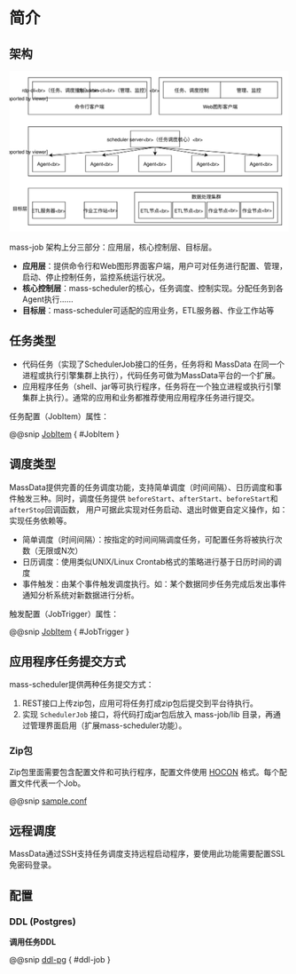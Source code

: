 # 简介

## 架构

![任务调度架构](../static/SchedulerPlatformArchitecture.svg)

mass-job 架构上分三部分：应用层，核心控制层、目标层。

- **应用层**：提供命令行和Web图形界面客户端，用户可对任务进行配置、管理，启动、停止控制任务，监控系统运行状况。
- **核心控制层**：mass-scheduler的核心，任务调度、控制实现。分配任务到各Agent执行……
- **目标层**：mass-scheduler可适配的应用业务，ETL服务器、作业工作站等

## 任务类型

- 代码任务（实现了SchedulerJob接口的任务，任务将和 MassData 在同一个进程或执行引擎集群上执行），代码任务可做为MassData平台的一个扩展。
- 应用程序任务（shell、jar等可执行程序，任务将在一个独立进程或执行引擎集群上执行）。通常的应用和业务都推荐使用应用程序任务进行提交。

任务配置（JobItem）属性：

@@snip [JobItem](../../../../../mass-core/src/main/protobuf/mass/model/job/job.proto) { #JobItem }

## 调度类型

MassData提供完善的任务调度功能，支持简单调度（时间间隔）、日历调度和事件触发三种。同时，调度任务提供 `beforeStart`、`afterStart`、`beforeStart`和`afterStop`回调函数，
用户可据此实现对任务启动、退出时做更自定义操作，如：实现任务依赖等。

- 简单调度（时间间隔）：按指定的时间间隔调度任务，可配置任务将被执行次数（无限或N次）
- 日历调度：使用类似UNIX/Linux Crontab格式的策略进行基于日历时间的调度
- 事件触发：由某个事件触发调度执行。如：某个数据同步任务完成后发出事件通知分析系统对新数据进行分析。

触发配置（JobTrigger）属性：

@@snip [JobItem](../../../../../mass-core/src/main/protobuf/mass/model/job/job.proto) { #JobTrigger }

## 应用程序任务提交方式

mass-scheduler提供两种任务提交方式：

1. REST接口上传zip包，应用可将任务打成zip包后提交到平台待执行。
0. 实现 `SchedulerJob` 接口，将代码打成jar包后放入 mass-job/lib 目录，再通过管理界面启用（扩展mass-scheduler功能）。

### Zip包

Zip包里面需要包含配置文件和可执行程序，配置文件使用 [HOCON](https://github.com/lightbend/config) 格式。每个配置文件代表一个Job。

@@snip [sample.conf](../../../../../mass-job/src/universal/examples/sample-job/sample.conf)

## 远程调度

MassData通过SSH支持任务调度支持远程启动程序，要使用此功能需要配置SSL免密码登录。

## 配置

### DDL (Postgres)

**调用任务DDL**

@@snip [ddl-pg](../../../../../scripts/software/postgres/init.sql) { #ddl-job }
